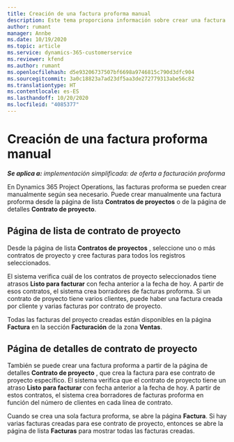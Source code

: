 ```yaml
---
title: Creación de una factura proforma manual
description: Este tema proporciona información sobre crear una factura proforma manual en Project Operations.
author: rumant
manager: Annbe
ms.date: 10/19/2020
ms.topic: article
ms.service: dynamics-365-customerservice
ms.reviewer: kfend
ms.author: rumant
ms.openlocfilehash: d5e93206737507bf6698a9746815c790d3dfc904
ms.sourcegitcommit: 3a0c18823a7ad23df5aa3de272779313abe56c82
ms.translationtype: HT
ms.contentlocale: es-ES
ms.lasthandoff: 10/20/2020
ms.locfileid: "4085377"
---
```

# <a name="creating-a-manual-proforma-invoice"></a>Creación de una factura proforma manual

_**Se aplica a:** implementación simplificada: de oferta a facturación proforma_

En Dynamics 365 Project Operations, las facturas proforma se pueden crear manualmente según sea necesario. Puede crear manualmente una factura proforma desde la página de lista **Contratos de proyectos** o de la página de detalles **Contrato de proyecto**.

##  <a name="project-contracts-list-page"></a>Página de lista de contrato de proyecto

Desde la página de lista **Contratos de proyectos** , seleccione uno o más contratos de proyecto y cree facturas para todos los registros seleccionados.

El sistema verifica cuál de los contratos de proyecto seleccionados tiene atrasos **Listo para facturar** con fecha anterior a la fecha de hoy. A partir de esos contratos, el sistema crea borradores de facturas proforma. Si un contrato de proyecto tiene varios clientes, puede haber una factura creada por cliente y varias facturas por contrato de proyecto.

Todas las facturas del proyecto creadas están disponibles en la página **Factura** en la sección **Facturación** de la zona **Ventas**.

## <a name="project-contract-details-page"></a>Página de detalles de contrato de proyecto

También se puede crear una factura proforma a partir de la página de detalles **Contrato de proyecto** , que crea la factura para ese contrato de proyecto específico. El sistema verifica que el contrato de proyecto tiene un atraso **Listo para facturar** con fecha anterior a la fecha de hoy. A partir de estos contratos, el sistema crea borradores de facturas proforma en función del número de clientes en cada línea de contrato.

Cuando se crea una sola factura proforma, se abre la página **Factura**. Si hay varias facturas creadas para ese contrato de proyecto, entonces se abre la página de lista **Facturas** para mostrar todas las facturas creadas.
